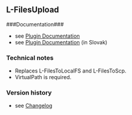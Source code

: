 L-FilesUpload
----------

###Documentation###

* see [Plugin Documentation](./doc/About.md)
* see [Plugin Documentation](./doc/About_sk.md) (in Slovak)

### Technical notes

* Replaces L-FilesToLocalFS and L-FilesToScp.
* VirtualPath is required.

### Version history

* see [Changelog](./CHANGELOG.md)
